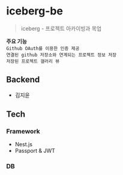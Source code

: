 # iceberg-be

> iceberg - 프로젝트 아카이빙과 목업

**주요 기능** <br/>
`Github OAuth를 이용한 인증 제공` <br/>
`연결된 github 저장소와 연계되는 프로젝트 정보 저장` <br/>
`저장된 프로젝트 갤러리 뷰` <br/>


## Backend
- 김지윤

## Tech
### Framework 
- Nest.js
- Passport & JWT

### DB
